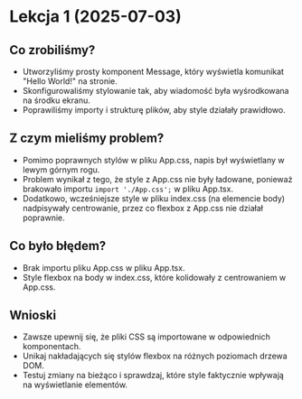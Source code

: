 # Lekcja 1 (2025-07-03)

## Co zrobiliśmy?
- Utworzyliśmy prosty komponent Message, który wyświetla komunikat "Hello World!" na stronie.
- Skonfigurowaliśmy stylowanie tak, aby wiadomość była wyśrodkowana na środku ekranu.
- Poprawiliśmy importy i strukturę plików, aby style działały prawidłowo.

## Z czym mieliśmy problem?
- Pomimo poprawnych stylów w pliku App.css, napis był wyświetlany w lewym górnym rogu.
- Problem wynikał z tego, że style z App.css nie były ładowane, ponieważ brakowało importu `import './App.css';` w pliku App.tsx.
- Dodatkowo, wcześniejsze style w pliku index.css (na elemencie body) nadpisywały centrowanie, przez co flexbox z App.css nie działał poprawnie.

## Co było błędem?
- Brak importu pliku App.css w pliku App.tsx.
- Style flexbox na body w index.css, które kolidowały z centrowaniem w App.css.

## Wnioski
- Zawsze upewnij się, że pliki CSS są importowane w odpowiednich komponentach.
- Unikaj nakładających się stylów flexbox na różnych poziomach drzewa DOM.
- Testuj zmiany na bieżąco i sprawdzaj, które style faktycznie wpływają na wyświetlanie elementów.
